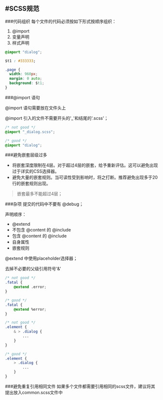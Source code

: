#SCSS规范
---

###代码组织
每个文件的代码必须按如下形式按顺序组织：
1. @import
2. 变量声明
3. 样式声明

```css
@import "dialog";

$t1 : #333333;

.page {
  width: 960px;
  margin: 0 auto;
  background: $t1;
}
```

###@import 语句

@import 语句需要放在文件头上

@import 引入的文件不需要开头的'_'和结尾的'.scss'；
```css
/* not good */
@import "_dialog.scss";

/* good */
@import "dialog";
```

###避免嵌套层级过多

* 将嵌套深度限制在4层。对于超过4层的嵌套，给予重新评估。这可以避免出现过于详实的CSS选择器。
* 避免大量的嵌套规则。当可读性受到影响时，将之打断。推荐避免出现多于20行的嵌套规则出现。

>嵌套最多不能超过4层；

###杂项
提交的代码中不要有 @debug；

声明顺序：

* @extend
* 不包含 @content 的 @include
* 包含 @content 的 @include
* 自身属性
* 嵌套规则

@extend 中使用placeholder选择器；

去掉不必要的父级引用符号'&'

```css
/* not good */
.fatal {
    @extend .error;
}

/* good */
.fatal {
    @extend %error;
}

/* not good */
.element {
    & > .dialog {
        ...
    }
}

/* good */
.element {
    > .dialog {
        ...
    }
}
```

###避免重复引用相同文件
如果多个文件都需要引用相同的scss文件，建议将其提出放入common.scss文件中